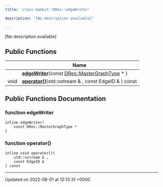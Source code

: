 ```yaml
---
title: 'class Gambit::DRes::edgeWriter'

description: "[No description available]"

---
```









[No description available]

## Public Functions

|                | Name           |
| -------------- | -------------- |
| | **[edgeWriter](/documentation/code/classes/classgambit_1_1dres_1_1edgewriter/#function-edgewriter)**(const [DRes::MasterGraphType](/documentation/code/namespaces/namespacegambit_1_1dres/#typedef-mastergraphtype) * ) |
| void | **[operator()](/documentation/code/classes/classgambit_1_1dres_1_1edgewriter/#function-operator())**(std::ostream & , const EdgeID & ) const |

## Public Functions Documentation

### function edgeWriter

```
inline edgeWriter(
    const DRes::MasterGraphType * 
)
```


### function operator()

```
inline void operator()(
    std::ostream & ,
    const EdgeID & 
) const
```


-------------------------------

Updated on 2022-08-01 at 12:13:31 +0000